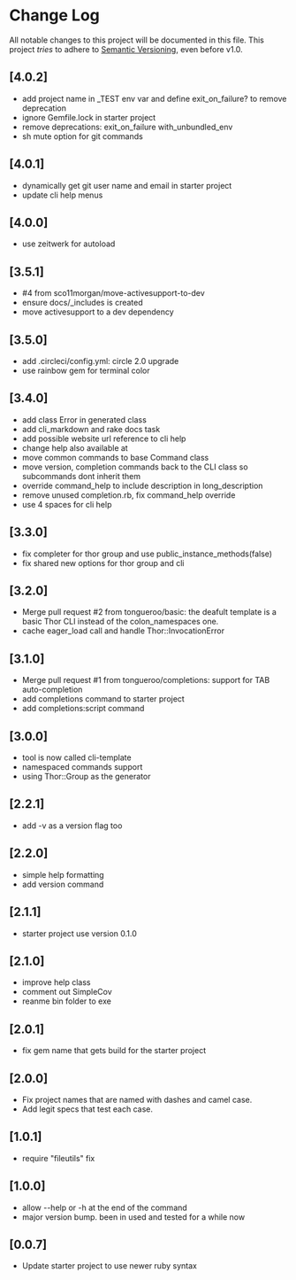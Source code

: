 # Change Log

All notable changes to this project will be documented in this file.
This project *tries* to adhere to [Semantic Versioning](http://semver.org/), even before v1.0.

## [4.0.2]
- add project name in _TEST env var and define exit_on_failure? to remove deprecation
- ignore Gemfile.lock in starter project
- remove deprecations: exit_on_failure with_unbundled_env
- sh mute option for git commands

## [4.0.1]
- dynamically get git user name and email in starter project
- update cli help menus

## [4.0.0]
- use zeitwerk for autoload

## [3.5.1]
- #4 from sco11morgan/move-activesupport-to-dev
- ensure docs/_includes is created
- move activesupport to a dev dependency

## [3.5.0]
- add .circleci/config.yml: circle 2.0 upgrade
- use rainbow gem for terminal color

## [3.4.0]
- add class Error in generated class
- add cli_markdown and rake docs task
- add possible website url reference to cli help
- change help also available at
- move common commands to base Command class
- move version, completion commands back to the CLI class so subcommands dont inherit them
- override command_help to include description in long_description
- remove unused completion.rb, fix command_help override
- use 4 spaces for cli help

## [3.3.0]
- fix completer for thor group and use public_instance_methods(false)
- fix shared new options for thor group and cli

## [3.2.0]
- Merge pull request #2 from tongueroo/basic: the deafult template is a basic Thor CLI instead of the colon_namespaces one.
- cache eager_load call and handle Thor::InvocationError

## [3.1.0]
- Merge pull request #1 from tongueroo/completions: support for TAB auto-completion
- add completions command to starter project
- add completions:script command

## [3.0.0]
- tool is now called cli-template
- namespaced commands support
- using Thor::Group as the generator

## [2.2.1]
- add -v as a version flag too

## [2.2.0]
- simple help formatting
- add version command

## [2.1.1]

- starter project use version 0.1.0

## [2.1.0]

- improve help class
- comment out SimpleCov
- reanme bin folder to exe

## [2.0.1]

- fix gem name that gets build for the starter project

## [2.0.0]

- Fix project names that are named with dashes and camel case.
- Add legit specs that test each case.

## [1.0.1]

- require "fileutils" fix

## [1.0.0]

- allow --help or -h at the end of the command
- major version bump. been in used and tested for a while now

## [0.0.7]

- Update starter project to use newer ruby syntax
